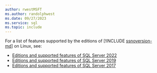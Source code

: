 ```yaml
---
author: rwestMSFT
ms.author: randolphwest
ms.date: 09/27/2023
ms.service: sql
ms.topic: include
---
```

For a list of features supported by the editions of [!INCLUDE [ssnoversion-md](ssnoversion-md.md)] on Linux, see:

- [Editions and supported features of SQL Server 2022](../linux/sql-server-linux-editions-and-components-2022.md)
- [Editions and supported features of SQL Server 2019](../linux/sql-server-linux-editions-and-components-2019.md)
- [Editions and supported features of SQL Server 2017](../linux/sql-server-linux-editions-and-components-2017.md)
